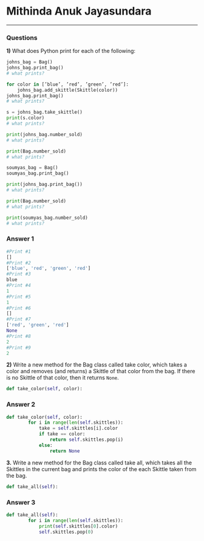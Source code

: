 # Mithinda Anuk Jayasundara

-----
### Questions

**1)** What does Python print for each of the following:

```python 
johns_bag = Bag()
johns_bag.print_bag()
# what prints?

for color in [’blue’, ’red’, ’green’, ’red’]:
    johns_bag.add_skittle(Skittle(color))
johns_bag.print_bag()
# what prints?

s = johns_bag.take_skittle()
print(s.color)
# what prints?

print(johns_bag.number_sold)
# what prints?

print(Bag.number_sold)
# what prints?

soumyas_bag = Bag()
soumyas_bag.print_bag()

print(johns_bag.print_bag())
# what prints?

print(Bag.number_sold)
# what prints?

print(soumyas_bag.number_sold)
# what prints?
```

### Answer 1

```python
#Print #1
[]
#Print #2
['blue', 'red', 'green', 'red']
#Print #3
blue
#Print #4
1
#Print #5
1
#Print #6
[]
#Print #7
['red', 'green', 'red']
None
#Print #8
2
#Print #9
2
```

**2)**  Write a new method for the Bag class called take color, which takes a color and
removes (and returns) a Skittle of that color from the bag. If there is no Skittle
of that color, then it returns `None`.

```python
def take_color(self, color):

```


### Answer 2

```python
def take_color(self, color):
    	for i in range(len(self.skittles)):
    		take = self.skittles[i].color
    		if take == color:
    			return self.skittles.pop(i)
    		else:
    			return None

```

**3.** Write a new method for the Bag class called take all, which takes all the Skittles
in the current bag and prints the color of the each Skittle taken from the bag.

```python
def take_all(self):

```

### Answer 3

```python
def take_all(self):
    	for i in range(len(self.skittles)):
    		print(self.skittles[0].color)
    		self.skittles.pop(0)

```
